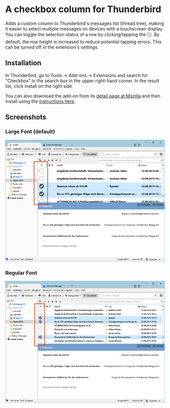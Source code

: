 # A checkbox column for Thunderbird

Adds a custom column to Thunderbird's messages list (thread tree), making it easier to select multiple messages on devices with a touchscreen display. 
You can toggle the selection status of a row by clicking/tapping the :white_circle:. By default, the row height is increased to reduce potential tapping errors.
This can be turned off in the extension's settings.

## Installation

In Thunderbird, go to Tools → Add-ons → Extensions and search for "Checkbox" in the search box in the upper right-hand corner. In the result list, click Install on the right side.

You can also download the add-on from its [detail page at Mozilla](https://addons.mozilla.org/thunderbird/addon/checkbox-column/) and then install using the [instructions here](http://kb.mozillazine.org/Extensions_(Thunderbird)).

## Screenshots

### Large Font (default)

![Checkbox column with large font](images/largeFont.png "Large Font")

### Regular Font

![Checkbox column with regular font](images/smallFont.png "Regular Font")
